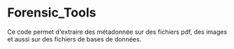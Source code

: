 # Forensic_Tools
Ce code permet d'extraire des métadonnée sur des fichiers pdf, des images et aussi sur des fichiers de bases de données.
